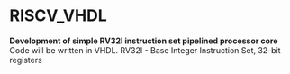 # RISCV_VHDL
**Development of simple RV32I instruction set pipelined processor core**
Code will be written in VHDL.
RV32I - Base Integer Instruction Set, 32-bit registers
